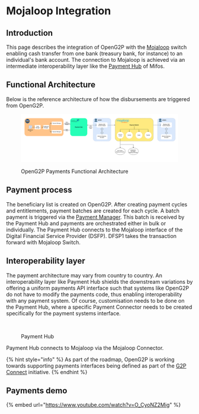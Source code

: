 # Mojaloop Integration

## Introduction <a href="#introduction" id="introduction"></a>

This page describes the integration of OpenG2P with the [Mojaloop](https://mojaloop.io/) switch enabling cash transfer from one bank (treasury bank, for instance) to an individual's bank account. The connection to Mojaloop is achieved via an intermediate interoperability layer like the [Payment Hub](https://payments.mifos.org/) of Mifos.&#x20;

## Functional Architecture

Below is the reference architecture of how the disbursements are triggered from OpenG2P.

<figure><img src="../.gitbook/assets/openg2p-payments-diagram-drawio.svg" alt=""><figcaption><p>OpenG2P Payments Functional Architecture</p></figcaption></figure>

## Payment process

The beneficiary list is created on OpenG2P. After creating payment cycles and entitlements, payment batches are created for each cycle. A batch payment is triggered via the [Payment Manager](../modules/eligibility-and-enrolment/payment-manager.md). This batch is received by the Payment Hub and payments are orchestrated either in bulk or individually. The Payment Hub connects to the Mojaloop interface of the Digital Financial Service Provider (DSFP). DFSP1 takes the transaction forward with Mojaloop Switch.

## Interoperability layer <a href="#proof-of-concept-implementation-demo-1" id="proof-of-concept-implementation-demo-1"></a>

The payment architecture may vary from country to country. An interoperability layer like Payment Hub shields the downstream variations by offering a uniform payments API interface such that systems like OpenG2P do not have to modify the payments code, thus enabling interoperability with any payment system. Of course, customisation needs to be done on the Payment Hub, where a specific Payment Connector needs to be created specifically for the payment systems interface.&#x20;

<figure><img src="https://payments.mifos.org/wp-content/uploads/sites/20/2022/12/Screenshot-2022-12-27-at-10541-PM-transformed.png" alt=""><figcaption><p>Payment Hub</p></figcaption></figure>

Payment Hub connects to Mojaloop via the Mojaloop Connector.&#x20;

{% hint style="info" %}
As part of the roadmap, OpenG2P is working towards supporting payments interfaces being defined as part of the [G2P Connect](https://g2pconnect.global/) initiative.&#x20;
{% endhint %}

## Payments demo <a href="#proof-of-concept-implementation-demo-1" id="proof-of-concept-implementation-demo-1"></a>

{% embed url="https://www.youtube.com/watch?v=O_CyoNZ2Mig" %}

